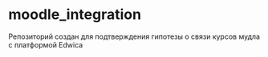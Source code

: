 # moodle_integration
Репозиторий создан для подтверждения гипотезы о связи курсов мудла с платформой Edwica
